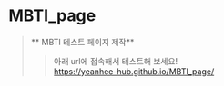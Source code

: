 # MBTI_page
> ** MBTI 테스트 페이지 제작**
>> 아래 url에 접속해서 테스트해 보세요!   
>> <https://yeanhee-hub.github.io/MBTI_page/>
